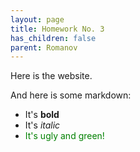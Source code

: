 ```yaml
---
layout: page
title: Homework No. 3
has_children: false
parent: Romanov
---
```


Here is the website.

And here is some markdown:

* It's **bold**
* It's *italic*
* <font color="green">It's ugly and green!</font>